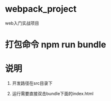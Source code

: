 # webpack_project

web入门实战项目

# 打包命令 npm run bundle

# 说明

1. 开发路径在src目录下

2. 运行需要直接双击bundle下面的index.html
